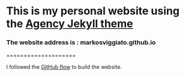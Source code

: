This is my personal website using the [Agency Jekyll theme](https://y7kim.github.io/agency-jekyll-theme)
====================

### The website address is : markosviggiato.github.io
====================

I followed the [GitHub flow](https://guides.github.com/introduction/flow/) to build the website.

